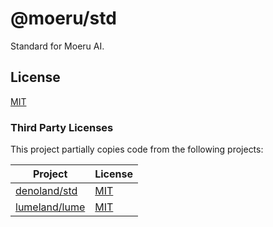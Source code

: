 # @moeru/std

Standard for Moeru AI.

## License

[MIT](LICENSE.md)

### Third Party Licenses

This project partially copies code from the following projects:

| Project | License |
| -- | -- |
| [denoland/std](https://github.com/denoland/std) | [MIT](https://github.com/denoland/std/blob/main/LICENSE) |
| [lumeland/lume](https://github.com/lumeland/lume) | [MIT](https://github.com/lumeland/lume/blob/main/LICENSE) |
